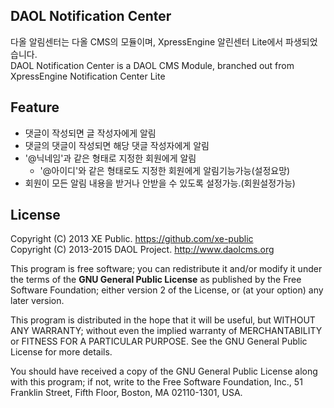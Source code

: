 ## DAOL Notification Center
다올 알림센터는 다올 CMS의 모듈이며, XpressEngine 알린센터 Lite에서 파생되었습니다.  
DAOL Notification Center is a DAOL CMS Module, branched out from XpressEngine Notification Center Lite

## Feature
* 댓글이 작성되면 글 작성자에게 알림
* 댓글의 댓글이 작성되면 해당 댓글 작성자에게 알림
* '@닉네임'과 같은 형태로 지정한 회원에게 알림
	* '@아이디'와 같은 형태로도 지정한 회원에게 알림기능가능(설정요망)
* 회원이 모든 알림 내용을 받거나 안받을 수 있도록 설정가능.(회원설정가능)

## License
Copyright (C) 2013 XE Public. <https://github.com/xe-public>  
Copyright (C) 2013-2015 DAOL Project. <http://www.daolcms.org>  

This program is free software; you can redistribute it and/or modify it under the terms of the **GNU General Public License** as published by the Free Software Foundation; either version 2 of the License, or (at your option) any later version.

This program is distributed in the hope that it will be useful, but WITHOUT ANY WARRANTY; without even the implied warranty of MERCHANTABILITY or FITNESS FOR A PARTICULAR PURPOSE.  See the GNU General Public License for more details.

You should have received a copy of the GNU General Public License along with this program; if not, write to the Free Software Foundation, Inc., 51 Franklin Street, Fifth Floor, Boston, MA  02110-1301, USA.
